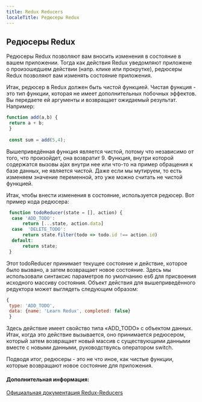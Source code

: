 ```yaml
---
title: Redux Reducers
localeTitle: Редюсеры Redux
---
```

## Редюсеры Redux

Редюсеры Redux позволяют вам вносить изменения в состояние в вашем приложении. 
Тогда как действия Redux уведомляют приложене о произошедшем действии (напр. клике или прокрутке), редюсеры Redux позволяют вам изменять состояние приложения. 

Итак, редюсер в Redux должен быть чистой функцией. Чистая функция - это тип функции, которая не имеет дополнительных побочных эффектов. Вы передаете ей аргументы и возвращает ожидаемый результат. Например:

```javascript
function add(a,b) { 
 return a + b; 
 } 
 
 const sum = add(5,4); 
```

Вышеприведённая функция является чистой, потому что независимо от того, что произойдет, она возвратит 9. 
Функция, внутри которой содержатся вызовы ajax внутри нее или что-то на пример обращения к базе данных, не является чистой. Даже если мы мутируем, то есть изменяем значение переменной, это уже можно считать не чистой функцией.

Итак, чтобы внести изменения в состояние, используется редюсер. Вот пример кода редюсера:

```javascript
 function todoReducer(state = [], action) { 
  case 'ADD_TODO': 
      return [...state, action.data] 
  case  'DELETE_TODO': 
      return state.filter(todo => todo.id !== action.id) 
  default: 
      return state; 
 } 
```

Этот todoReducer принимает текущее состояние и действие, которое было вызвано, а затем возвращает новое состояние. Здесь мы использовали синтаксис параметров по умолчанию es6 для присвоения исходного массиву состояния. Объект действия для вышеприведённого редуктора может выглядеть следующим образом:

```javascript
{ 
 type: 'ADD_TODO', 
 data: {name: 'Learn Redux', completed: false} 
 } 
```

Здесь действие имеет свойство типа «ADD\_TODO» с объектом данных. Итак, когда это действие вызывается, оно принимается редюсером, который затем возвращает новый массив с существующими данными вместе с новыми данными, руководствуясь оператором switch.

Подводя итог, редюсеры - это не что иное, как чистые функции, которые возвращают новое состояние для приложения.

#### Дополнительная информация:

[Официальная документация Redux-Reducers](https://redux.js.org/basics/reducers)
